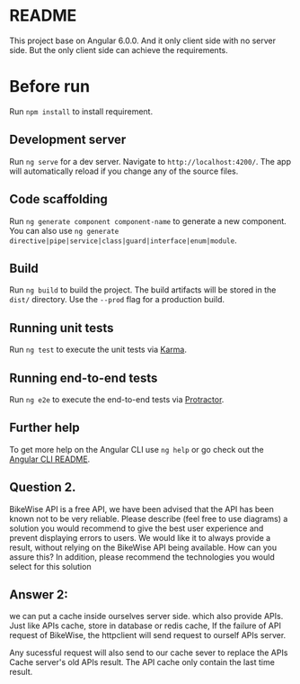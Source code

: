 # README

This project base on Angular 6.0.0. And it only client side with no server side. But the only client side can achieve the requirements.

# Before run

Run `npm install` to install requirement.

## Development server

Run `ng serve` for a dev server. Navigate to `http://localhost:4200/`. The app will automatically reload if you change any of the source files.

## Code scaffolding

Run `ng generate component component-name` to generate a new component. You can also use `ng generate directive|pipe|service|class|guard|interface|enum|module`.

## Build

Run `ng build` to build the project. The build artifacts will be stored in the `dist/` directory. Use the `--prod` flag for a production build.

## Running unit tests

Run `ng test` to execute the unit tests via [Karma](https://karma-runner.github.io).

## Running end-to-end tests

Run `ng e2e` to execute the end-to-end tests via [Protractor](http://www.protractortest.org/).

## Further help

To get more help on the Angular CLI use `ng help` or go check out the [Angular CLI README](https://github.com/angular/angular-cli/blob/master/README.md).


## Question 2.
BikeWise API is a free API, we have been advised that the API has been known not to be very
reliable.
Please describe (feel free to use diagrams) a solution you would recommend to give the best
user experience and prevent displaying errors to users.
We would like it to always provide a result, without relying on the BikeWise API being available.
How can you assure this?
In addition, please recommend the technologies you would select for this solution

## Answer 2:

we can put a cache inside ourselves server side. which also provide APIs.
Just like APIs cache, store in database or redis cache, If the failure of API request of BikeWise, the httpclient will send request to ourself APIs server.

Any sucessful request will also send to our cache sever to replace the APIs Cache server's old APIs result. The API cache only contain the last time result.


